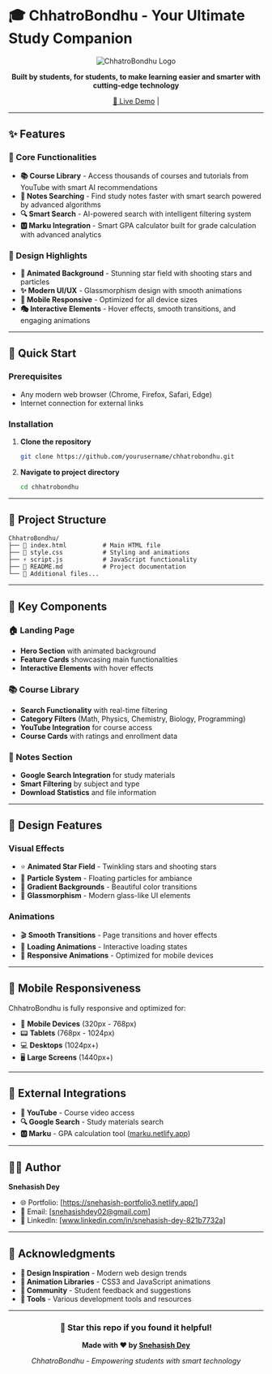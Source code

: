
# 🎓 ChhatroBondhu - Your Ultimate Study Companion

<div align="center">

![ChhatroBondhu Logo](https://img.imgdd.com/c84bde23-8f5a-4a25-b752-3c5664cd12c9.jpg)


**Built by students, for students, to make learning easier and smarter with cutting-edge technology**

[🚀 Live Demo](https://chhatro-bondhu.netlify.app/) | 

</div>

---

## ✨ Features

### 🎯 Core Functionalities

- **📚 Course Library** - Access thousands of courses and tutorials from YouTube with smart AI recommendations
- **📝 Notes Searching** - Find study notes faster with smart search powered by advanced algorithms
- **🔍 Smart Search** - AI-powered search with intelligent filtering system
- **🅼 Marku Integration** - Smart GPA calculator built for grade calculation with advanced analytics

### 🎨 Design Highlights

- **🌟 Animated Background** - Stunning star field with shooting stars and particles
- **✨ Modern UI/UX** - Glassmorphism design with smooth animations
- **📱 Mobile Responsive** - Optimized for all device sizes
- **🎭 Interactive Elements** - Hover effects, smooth transitions, and engaging animations

---

## 🚀 Quick Start

### Prerequisites

- Any modern web browser (Chrome, Firefox, Safari, Edge)
- Internet connection for external links

### Installation

1. **Clone the repository**
   ```bash
   git clone https://github.com/yourusername/chhatrobondhu.git
   ```

2. **Navigate to project directory**
   ```bash
   cd chhatrobondhu
   ```

---

## 📁 Project Structure

```
ChhatroBondhu/
├── 📄 index.html          # Main HTML file
├── 🎨 style.css           # Styling and animations
├── ⚡ script.js           # JavaScript functionality
├── 📖 README.md           # Project documentation
└── 🚀 Additional files...
```

---

## 🎯 Key Components

### 🏠 Landing Page
- **Hero Section** with animated background
- **Feature Cards** showcasing main functionalities
- **Interactive Elements** with hover effects

### 📚 Course Library
- **Search Functionality** with real-time filtering
- **Category Filters** (Math, Physics, Chemistry, Biology, Programming)
- **YouTube Integration** for course access
- **Course Cards** with ratings and enrollment data

### 📝 Notes Section
- **Google Search Integration** for study materials
- **Smart Filtering** by subject and type
- **Download Statistics** and file information

---

## 🎨 Design Features

### Visual Effects
- ⭐ **Animated Star Field** - Twinkling stars and shooting stars
- 🎪 **Particle System** - Floating particles for ambiance
- 🌈 **Gradient Backgrounds** - Beautiful color transitions
- 💫 **Glassmorphism** - Modern glass-like UI elements

### Animations
- 🎬 **Smooth Transitions** - Page transitions and hover effects
- 🔄 **Loading Animations** - Interactive loading states
- 📱 **Responsive Animations** - Optimized for mobile devices

---

## 📱 Mobile Responsiveness

ChhatroBondhu is fully responsive and optimized for:

- 📱 **Mobile Devices** (320px - 768px)
- 📟 **Tablets** (768px - 1024px)
- 💻 **Desktops** (1024px+)
- 🖥️ **Large Screens** (1440px+)

---

## 🔗 External Integrations

- **🎥 YouTube** - Course video access
- **🔍 Google Search** - Study materials search
- **🅼 Marku** - GPA calculation tool ([marku.netlify.app](https://marku.netlify.app/))


---


## 👨‍💻 Author

**Snehasish Dey**

- 🌐 Portfolio: [https://snehasish-portfolio3.netlify.app/]
- 📧 Email: [snehasishdey02@gmail.com]
- 💼 LinkedIn: [www.linkedin.com/in/snehasish-dey-821b7732a]


---


## 🙏 Acknowledgments

- **🎨 Design Inspiration** - Modern web design trends
- **🌟 Animation Libraries** - CSS3 and JavaScript animations
- **👥 Community** - Student feedback and suggestions
- **🔧 Tools** - Various development tools and resources

---


<div align="center">

### 🌟 Star this repo if you found it helpful!

**Made with ❤️ by [Snehasish Dey](https://github.com/Snehasish-tech)**

*ChhatroBondhu - Empowering students with smart technology*

</div>
